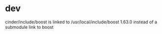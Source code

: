 # dev
cinder/include/boost is linked to /usr/local/include/boost 1.63.0 instead of a submodule link to boost

